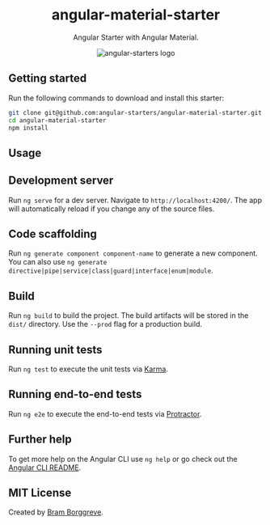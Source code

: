 <div align="center">
  <h1>angular-material-starter</h1>
  <p>Angular Starter with Angular Material.</p>
  <img src="https://github.com/angular-starters.png" title="angular-starters" alt="angular-starters logo">
</div>

## Getting started

Run the following commands to download and install this starter:

```bash
git clone git@github.com:angular-starters/angular-material-starter.git
cd angular-material-starter
npm install
```

## Usage

## Development server

Run `ng serve` for a dev server. Navigate to `http://localhost:4200/`. The app will automatically reload if you change any of the source files.

## Code scaffolding

Run `ng generate component component-name` to generate a new component. You can also use `ng generate directive|pipe|service|class|guard|interface|enum|module`.

## Build

Run `ng build` to build the project. The build artifacts will be stored in the `dist/` directory. Use the `--prod` flag for a production build.

## Running unit tests

Run `ng test` to execute the unit tests via [Karma](https://karma-runner.github.io).

## Running end-to-end tests

Run `ng e2e` to execute the end-to-end tests via [Protractor](http://www.protractortest.org/).

## Further help

To get more help on the Angular CLI use `ng help` or go check out the [Angular CLI README](https://github.com/angular/angular-cli/blob/master/README.md).

## MIT License

Created by [Bram Borggreve](https://github.com/beeman).
